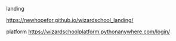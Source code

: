 landing

https://newhopefor.github.io/wizardschool_landing/

platform
https://wizardschoolplatform.pythonanywhere.com/login/

